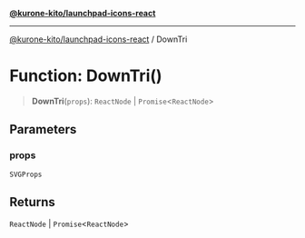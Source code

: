 [**@kurone-kito/launchpad-icons-react**](../README.md)

***

[@kurone-kito/launchpad-icons-react](../globals.md) / DownTri

# Function: DownTri()

> **DownTri**(`props`): `ReactNode` \| `Promise`\<`ReactNode`\>

## Parameters

### props

`SVGProps`

## Returns

`ReactNode` \| `Promise`\<`ReactNode`\>
